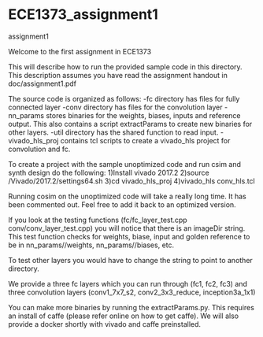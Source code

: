 # ECE1373_assignment1
assignment1

Welcome to the first assignment in ECE1373

This will describe how to run the provided sample code in this directory. 
This description assumes you have read the assignment handout in doc/assignment1.pdf



The source code is organized as follows:
-fc directory has files for fully connected layer
-conv directory has files for the convolution layer
-nn_params stores binaries for the weights, biases, inputs and reference output. This also contains a script
extractParams to create new binaries for other layers. 
-util directory has the shared function to read input.
-vivado_hls_proj contains tcl scripts to create a vivado_hls project for convolution and fc.

To create a project with the sample unoptimized code and run csim and synth design do the following:
1)Install vivado 2017.2 
2)source <xilinx install path>/Vivado/2017.2/settings64.sh 
3)cd vivado_hls_proj
4)vivado_hls conv_hls.tcl

Running cosim on the unoptimized code will take a really long time. It has been commented out. Feel free to add it back to an optimized version.

If you look at the testing functions (fc/fc_layer_test.cpp conv/conv_layer_test.cpp) you will notice that there is an imageDir string.
This test function checks for weights, biase, input and golden reference to be in nn_params/<layer name>/weights, nn_params/<layer name>/biases, etc.

To test other layers you would have to change the string to point to another directory.

We provide a three fc layers which you can run through (fc1, fc2, fc3) and three convolution layers (conv1_7x7_s2, conv2_3x3_reduce, inception3a_1x1)

You can make more binaries by running the extractParams.py. This requires an install of caffe (please refer online on how to get caffe).
We will also provide a docker shortly with vivado and caffe preinstalled. 

